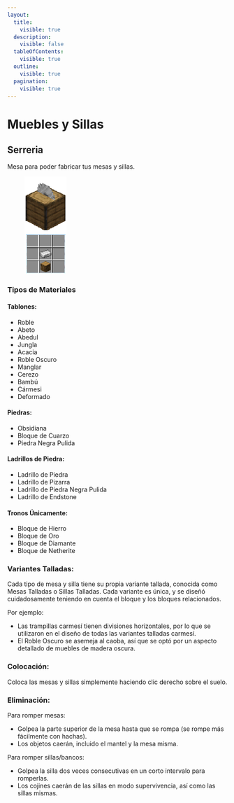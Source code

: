 ```yaml
---
layout:
  title:
    visible: true
  description:
    visible: false
  tableOfContents:
    visible: true
  outline:
    visible: true
  pagination:
    visible: true
---
```


# Muebles y Sillas

## Serreria

Mesa para poder fabricar tus mesas y sillas.

<figure><img src="../../.gitbook/assets/sprite_0.png" alt=""><figcaption></figcaption></figure>



### Tipos de Materiales

#### Tablones:

* Roble
* Abeto
* Abedul
* Jungla
* Acacia
* Roble Oscuro
* Manglar
* Cerezo&#x20;
* Bambú
* Cármesi
* Deformado

#### Piedras:

* Obsidiana
* Bloque de Cuarzo
* Piedra Negra Pulida

#### Ladrillos de Piedra:

* Ladrillo de Piedra
* Ladrillo de Pizarra
* Ladrillo de Piedra Negra Pulida
* Ladrillo de Endstone

#### Tronos Únicamente:

* Bloque de Hierro
* Bloque de Oro
* Bloque de Diamante
* Bloque de Netherite

### Variantes Talladas:

Cada tipo de mesa y silla tiene su propia variante tallada, conocida como Mesas Talladas o Sillas Talladas. Cada variante es única, y se diseñó cuidadosamente teniendo en cuenta el bloque y los bloques relacionados.

Por ejemplo:

* Las trampillas carmesí tienen divisiones horizontales, por lo que se utilizaron en el diseño de todas las variantes talladas carmesí.
* El Roble Oscuro se asemeja al caoba, así que se optó por un aspecto detallado de muebles de madera oscura.

### Colocación:

Coloca las mesas y sillas simplemente haciendo clic derecho sobre el suelo.

### Eliminación:

Para romper mesas:

* Golpea la parte superior de la mesa hasta que se rompa (se rompe más fácilmente con hachas).
* Los objetos caerán, incluido el mantel y la mesa misma.

Para romper sillas/bancos:

* Golpea la silla dos veces consecutivas en un corto intervalo para romperlas.
* Los cojines caerán de las sillas en modo supervivencia, así como las sillas mismas.

<figure><img src="https://cdn.discordapp.com/attachments/364995051564171267/1086748875483779102/sawmill_full.gif" alt=""><figcaption></figcaption></figure>



<figure><img src="https://cdn.discordapp.com/attachments/1086477683145330729/1086713004579631325/Carved_Variants.gif" alt=""><figcaption></figcaption></figure>
